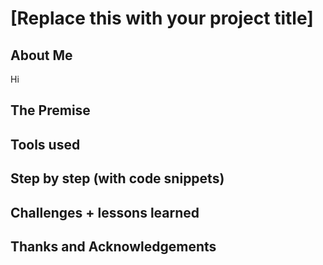 # [Replace this with your project title]

## About Me
Hi
## The Premise

## Tools used

## Step by step (with code snippets)

## Challenges + lessons learned

## Thanks and Acknowledgements
